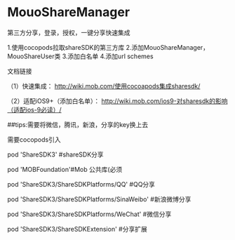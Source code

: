 # MouoShareManager
第三方分享，登录，授权，一键分享快速集成

1.使用cocopods拉取shareSDK的第三方库
2.添加MouoShareManager，MouoShareUser类
3.添加白名单
4.添加url schemes

文档链接

（1）快速集成：
http://wiki.mob.com/使用cocoapods集成sharesdk/

（2）适配iOS9+（添加白名单）：
http://wiki.mob.com/ios9-对sharesdk的影响（适配ios-9必读）/

##tips:需要将微信，腾讯，新浪，分享的key换上去

需要cocopods引入

pod 'ShareSDK3'    #shareSDK分享

pod 'MOBFoundation'#Mob 公共库(必须

pod 'ShareSDK3/ShareSDKPlatforms/QQ'        #QQ分享

pod 'ShareSDK3/ShareSDKPlatforms/SinaWeibo' #新浪微博分享

pod 'ShareSDK3/ShareSDKPlatforms/WeChat'    #微信分享

pod 'ShareSDK3/ShareSDKExtension'           #分享扩展


